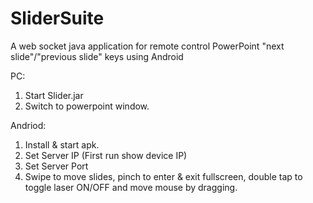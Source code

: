# SliderSuite
A web socket java application for remote control PowerPoint "next slide"/"previous slide" keys using Android

PC:
1. Start Slider.jar
2. Switch to powerpoint window.

Andriod:
1. Install & start apk.
2. Set Server IP (First run show device IP)
3. Set Server Port
4. Swipe to move slides, pinch to enter & exit fullscreen, 
    double tap to toggle laser ON/OFF and move mouse by dragging.

